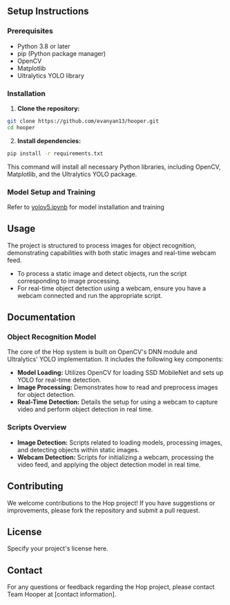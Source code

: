 
## Setup Instructions

### Prerequisites

- Python 3.8 or later
- pip (Python package manager)
- OpenCV
- Matplotlib
- Ultralytics YOLO library

### Installation

1. **Clone the repository:**

```bash
git clone https://github.com/evanyan13/hooper.git
cd hooper
```

2. **Install dependencies:**

```bash
pip install -r requirements.txt
```

This command will install all necessary Python libraries, including OpenCV, Matplotlib, and the Ultralytics YOLO package.

### Model Setup and Training

Refer to [yolov5.ipynb](https://github.com/evanyan13/hooper/blob/main/cv/yolov5.ipynb) for model installation and training

## Usage

The project is structured to process images for object recognition, demonstrating capabilities with both static images and real-time webcam feed. 

- To process a static image and detect objects, run the script corresponding to image processing.
- For real-time object detection using a webcam, ensure you have a webcam connected and run the appropriate script.

## Documentation

### Object Recognition Model

The core of the Hop system is built on OpenCV's DNN module and Ultralytics' YOLO implementation. It includes the following key components:

- **Model Loading:** Utilizes OpenCV for loading SSD MobileNet and sets up YOLO for real-time detection.
- **Image Processing:** Demonstrates how to read and preprocess images for object detection.
- **Real-Time Detection:** Details the setup for using a webcam to capture video and perform object detection in real time.

### Scripts Overview

- **Image Detection:** Scripts related to loading models, processing images, and detecting objects within static images.
- **Webcam Detection:** Scripts for initializing a webcam, processing the video feed, and applying the object detection model in real time.

## Contributing

We welcome contributions to the Hop project! If you have suggestions or improvements, please fork the repository and submit a pull request.

## License

Specify your project's license here.

## Contact

For any questions or feedback regarding the Hop project, please contact Team Hooper at [contact information].
